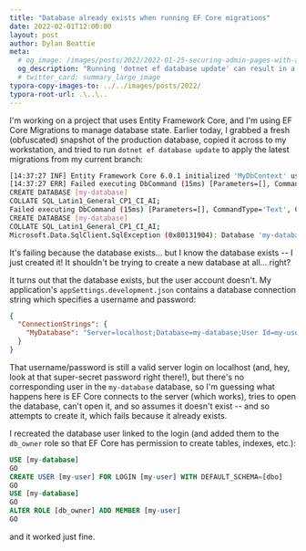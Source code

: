 ```yaml
---
title: "Database already exists when running EF Core migrations"
date: 2022-02-01T12:00:00
layout: post
author: Dylan Beattie
meta:
  # og_image: /images/posts/2022/2022-01-25-securing-admin-pages-with-aspnet-and-azure-ad.png
  og_description: "Running 'dotnet ef database update' can result in a misleading 'database already exists' error if the user in your connection string doesn't exist in the target database."
  # twitter_card: summary_large_image
typora-copy-images-to: ../../images/posts/2022/
typora-root-url: .\..\..
---
```


I'm working on a project that uses Entity Framework Core, and I'm using EF Core Migrations to manage database state. Earlier today, I grabbed a fresh (obfuscated) snapshot of the production database, copied it across to my workstation, and tried to run `dotnet ef database update` to apply the latest migrations from my current branch:

```bash
[14:37:27 INF] Entity Framework Core 6.0.1 initialized 'MyDbContext' using provider 'Microsoft.EntityFrameworkCore.SqlServer:6.0.1' with options: using lazy loading proxies
[14:37:27 ERR] Failed executing DbCommand (15ms) [Parameters=[], CommandType='Text', CommandTimeout='60']
CREATE DATABASE [my-database]
COLLATE SQL_Latin1_General_CP1_CI_AI;
Failed executing DbCommand (15ms) [Parameters=[], CommandType='Text', CommandTimeout='60']
CREATE DATABASE [my-database]
COLLATE SQL_Latin1_General_CP1_CI_AI;
Microsoft.Data.SqlClient.SqlException (0x80131904): Database 'my-database' already exists. Choose a different database name.
```

It's failing because the database exists... but I know the database exists -- I just created it! It shouldn't be trying to create a new database at all... right?

It turns out that the database exists, but the user account doesn't. My application's `appSettings.development.json` contains a database connection string which specifies a username and password:

```json
{
  "ConnectionStrings": {
    "MyDatabase": "Server=localhost;Database=my-database;User Id=my-user;Password=p@ssw0rd;MultipleActiveResultSets=true;Connect Timeout=1"
  }
}
```

That username/password is still a valid server login on localhost (and, hey, look at that super-secret password right there!), but there's no corresponding user in the `my-database` database, so I'm guessing what happens here is EF Core connects to the server (which works), tries to open the database, can't open it, and so assumes it doesn't exist -- and so attempts to create it, which fails because it already exists.

I recreated the database user linked to the login (and added them to the `db_owner` role so that EF Core has permission to create tables, indexes, etc.):

```sql
USE [my-database]
GO
CREATE USER [my-user] FOR LOGIN [my-user] WITH DEFAULT_SCHEMA=[dbo]
GO
USE [my-database]
GO
ALTER ROLE [db_owner] ADD MEMBER [my-user]
GO
```

 and it worked just fine.
